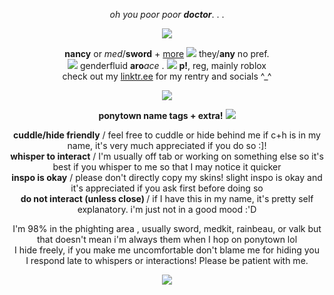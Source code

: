 <p align="center">
<i>oh you poor poor</i> <b><i>doctor</i></b>. . .

<p align="center"> 
<img src="https://i.imgur.com/bktkXiv.png">

<p align="center">
<b>nancy</b> or <i>med</i>/<b>sword</b> + <a href="https://en.pronouns.page/@medicalattention">more</a> <img src="https://i.imgur.com/syITbbO.png"> they/<b>any</b>  no pref.<br/>
<img src="https://64.media.tumblr.com/11ca4caa4d3d1de48933395e66c2de08/65cbae88d830cf89-ea/s75x75_c1/80495fd49ae3fa2d47fda074fced39423c6b52f3.gifv"> genderfluid <b>aro</b><i>ace</i> . <img src="https://i.imgur.com/b0DNpy1.png"> <b>p!</b>, reg, mainly roblox<br/>
check out my  <a href="https://linktr.ee/partynoob">linktr.ee</a> for my rentry and socials ^_^<br/>

<p align="center">
<img src="https://i.imgur.com/Wk4k42Y.gif">

<p align="center">
 <b>ponytown name tags + extra!</b> <img src="https://64.media.tumblr.com/b4b96597e74ad6b6c7c16df76aed7350/65cbae88d830cf89-58/s75x75_c1/9ccca80b0dc065bc4232e0e324de4a1161c0892e.gifv">

<p align="center">
<b>cuddle/hide friendly</b> / feel free to cuddle or hide behind me if c+h is in my name, it's very much appreciated if you do so :]!<br/>
<b>whisper to interact</b> / I'm usually off tab or working on something else so it's best if you whisper to me so that I may notice it quicker<br/>
<b>inspo is okay</b> / please don't directly copy my skins! slight inspo is okay and it's appreciated if you ask first before doing so <br/>
<b>do not interact (unless close) </b> / if I have this in my name, it's pretty self explanatory. i'm just not in a good mood :'D <br/>

  <p align="center">
I'm 98% in the phighting area , usually sword, medkit, rainbeau, or valk but that doesn't mean i'm always them when I hop on ponytown lol <br/>
I hide freely, if you make me uncomfortable don't blame me for hiding you <br/>
I respond late to whispers or interactions! Please be patient with me. <br/>

<p align="center">
<img src="https://64.media.tumblr.com/13ba85bc92ef098b48090dc895c25d23/65cbae88d830cf89-0d/s250x400/509b3b889d9249ee18679c10b63bd7590bf10764.gifv">
